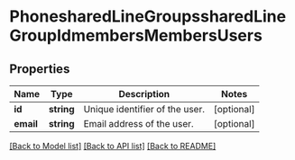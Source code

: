 # PhonesharedLineGroupssharedLineGroupIdmembersMembersUsers

## Properties
Name | Type | Description | Notes
------------ | ------------- | ------------- | -------------
**id** | **string** | Unique identifier of the user. | [optional] 
**email** | **string** | Email address of the user. | [optional] 

[[Back to Model list]](../README.md#documentation-for-models) [[Back to API list]](../README.md#documentation-for-api-endpoints) [[Back to README]](../README.md)


